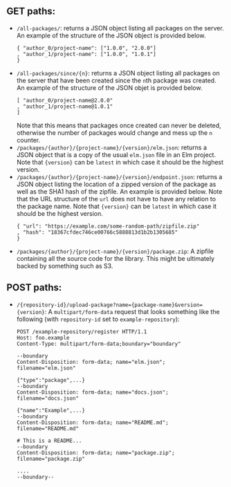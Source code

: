 ## GET paths:

+ `/all-packages/`: returns a JSON object listing all packages on the server.
  An example of the structure of the JSON object is provided below.
  ```
  { "author_0/project-name": ["1.0.0", "2.0.0"]
  , "author_1/project-name": ["1.0.0", "1.0.1"]
  }
  ```
+ `/all-packages/since/{n}`: returns a JSON object listing all packages on the
  server that have been created since the `n`th package was created. An example
  of the structure of the JSON objet is provided below.
  ```
  [ "author_0/project-name@2.0.0"
  , "author_1/project-name@1.0.1"
  ]
  ```
  Note that this means that packages once created can never be deleted,
  otherwise the number of packages would change and mess up the `n` counter.
+ `/packages/{author}/{project-name}/{version}/elm.json`: returns a JSON object
  that is a copy of the usual `elm.json` file in an Elm project. Note that
  `{version}` can be `latest` in which case it should be the highest version.
+ `/packages/{author}/{project-name}/{version}/endpoint.json`: returns a JSON
  object listing the location of a zipped version of the package as well as the
  SHA1 hash of the zipfile. An example is provided below. Note that the
  URL structure of the `url` does not have to have any relation to the package
  name. Note that `{version}` can be `latest` in which case it should be the
  highest version.
  ```
  { "url": "https://example.com/some-random-path/zipfile.zip"
  , "hash": "18367cfdec746ce00766c5888813d1b2b1305685"
  }
  ```
+ `/packages/{author}/{project-name}/{version}/package.zip`: A zipfile
  containing all the source code for the library. This might be ultimately
  backed by something such as S3.

## POST paths:

+ `/{repository-id}/upload-package?name={package-name}&version={version}`: A
  `multipart/form-data` request that looks something like the following (with
  `repository-id` set to `example-repository`):
  ```
  POST /example-repository/register HTTP/1.1
  Host: foo.example
  Content-Type: multipart/form-data;boundary="boundary"

  --boundary
  Content-Disposition: form-data; name="elm.json"; filename="elm.json"

  {"type":"package",...}
  --boundary
  Content-Disposition: form-data; name="docs.json"; filename="docs.json"

  {"name":"Example",...}
  --boundary
  Content-Disposition: form-data; name="README.md"; filename="README.md"

  # This is a README...
  --boundary
  Content-Disposition: form-data; name="package.zip"; filename="package.zip"

  ....
  --boundary--
  ```
